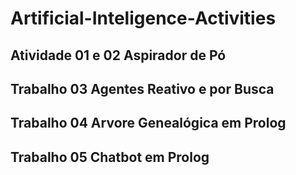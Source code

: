 # Artificial-Inteligence-Activities
###
## Atividade 01 e 02 Aspirador de Pó
## Trabalho 03 Agentes Reativo e por Busca
## Trabalho 04 Arvore Genealógica em Prolog
## Trabalho 05 Chatbot em Prolog
